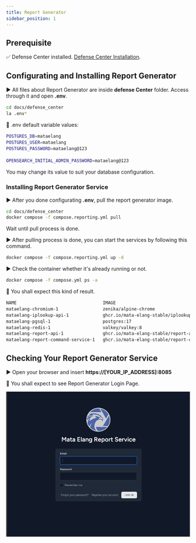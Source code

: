 ```yaml
---
title: Report Generator
sidebar_position: 1
---
```


## Prerequisite

:white_check_mark: Defense Center installed.
[Defense Center Installation](Installation-and-Configuration/{Defense-Center-Installation}).

## Configurating and Installing Report Generator

▶️ All files about Report Generator are inside **defense Center** folder. Access through it and open **.env**.
```bash
cd docs/defense_center
la .env*
```

:key: .env default variable values:
```bash
POSTGRES_DB=mataelang
POSTGRES_USER=mataelang
POSTGRES_PASSWORD=mataelang@123

OPENSEARCH_INITIAL_ADMIN_PASSWORD=mataelang@123
```

You may change its value to suit your database configuration.


### Installing Report Generator Service
▶️ After you done configurating **.env**, pull the report generator image.
```bash
cd docs/defense_center
docker compose -f compose.reporting.yml pull
```

Wait until pull process is done.

▶️ After pulling process is done, you can start the services by following this command.

```bash
docker compose -f compose.reporting.yml up -d
```
▶️ Check the container whether it's already running or not.

```bash
docker compose -f compose.yml ps -a
```

🔑 You shall expect this kind of result.

```bash
NAME                                 IMAGE                                                                COMMAND                  SERVICE                        CREATED      STATUS                          PORTS
mataelang-chromium-1                 zenika/alpine-chrome                                                 "chromium-browser --…"   chromium                       5 days ago   Up 5 days
mataelang-iplookup-api-1             ghcr.io/mata-elang-stable/iplookup-api:latest                        "/app/main"              iplookup-api                   5 days ago   Up 5 days                       3000/tcp
mataelang-pgsql-1                    postgres:17                                                          "docker-entrypoint.s…"   pgsql                          5 days ago   Up 5 days                       5432/tcp
mataelang-redis-1                    valkey/valkey:8                                                      "docker-entrypoint.s…"   redis                          5 days ago   Up 5 days                       6379/tcp
mataelang-report-api-1               ghcr.io/mata-elang-stable/report-api-service:latest                  "/var/www/html/start…"   report-api                     5 days ago   Up 5 days                       9000/tcp
mataelang-report-command-service-1   ghcr.io/mata-elang-stable/report-command-service:latest              "/go/bin/app"            report-command-service         5 days ago   Up 5 days
```
## Checking Your Report Generator Service

▶️ Open your browser and insert **https://[YOUR_IP_ADDRESS]:8085**

:key: You shall expect to see Report Generator Login Page.

![image-20](../../static/uploads/5428d2e4896102001a2a50cb71d725ad/image-20.png)
